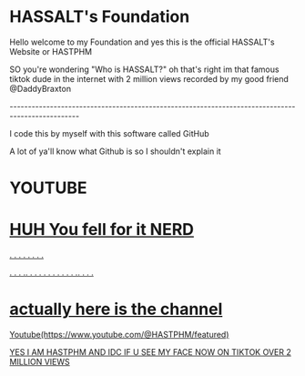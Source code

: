 <h1>HASSALT's Foundation</h1>
<body>Hello welcome to my Foundation and yes this is the official HASSALT's Website or HASTPHM</body>
<p>SO you're wondering "Who is HASSALT?" oh that's right im that famous tiktok dude in the internet with 2 million views recorded by my good friend @DaddyBraxton</p>
<p>-------------------------------------------------------------------------------------------------</p>
<body>I code this by myself with this software called GitHub</body>
<p>A lot of ya'll know what Github is so I shouldn't explain it</p>
<h1>YOUTUBE</h1> <a href= "https://www.youtube.com/redirect?event=channel_description&redir_token=QUFFLUhqazJ2MWQzRnlrWnFXVlJ2VnROWGY5SVotNEVPQXxBQ3Jtc0traXdHQ09ZbGpIZVZqakJMWXhXZXZFSGtFbG1hQXkxTnJaSENlQnZyMXhUb09Hay1jTk5VcThzVnF5WTRyYzhBVTBlWE5vWXI2THhONGl1RjFTdjdXak5pYlZyYy1JSXFHd01yeEpER3BqeENvMVlQVQ&q=https%3A%2F%2Fdiscord.gg%2FkQ7wzYc8k8"> 

<h1>HUH You fell for it NERD</h1>

.
.
.
.
.
.
.
.

.
.
.
..
.
.
.
.
.
.
.
.
.
.
..
.
.
.

<h1>actually here is the channel</h1>      
 <body>Youtube(https://www.youtube.com/@HASTPHM/featured)</body>                                     
<a href="Youtube(https://www.youtube.com/@HASTPHM/featured)"> 




<p style="color red">YES I AM HASTPHM AND IDC IF U SEE MY FACE NOW ON TIKTOK OVER 2 MILLION VIEWS</p>











